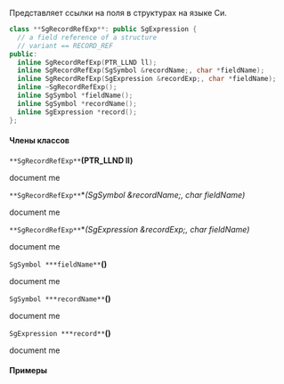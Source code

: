 Представляет ссылки на поля в структурах на языке Си.
```cpp
class **SgRecordRefExp**: public SgExpression {
  // a field reference of a structure
  // variant == RECORD_REF
public:
  inline SgRecordRefExp(PTR_LLND ll);
  inline SgRecordRefExp(SgSymbol &recordName;, char *fieldName);
  inline SgRecordRefExp(SgExpression &recordExp;, char *fieldName);
  inline ~SgRecordRefExp();
  inline SgSymbol *fieldName();
  inline SgSymbol *recordName();
  inline SgExpression *record();
};
```
#### Члены классов
`**SgRecordRefExp**`**(PTR_LLND ll)**

document me

`**SgRecordRefExp**`**(SgSymbol &recordName;, char *fieldName)**

document me

`**SgRecordRefExp**`**(SgExpression &recordExp;, char *fieldName)**

document me

`SgSymbol ***fieldName**`**()**

document me

`SgSymbol ***recordName**`**()**

document me

`SgExpression ***record**`**()**

document me

#### Примеры




